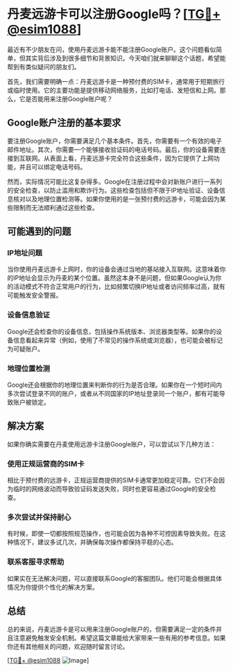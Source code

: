 # 丹麦远游卡可以注册Google吗？[[TG💪+ @esim1088](https://t.me/s/esim1088)]

最近有不少朋友在问，使用丹麦远游卡能不能注册Google账户。这个问题看似简单，但其实背后涉及到很多细节和背景知识。今天咱们就来聊聊这个话题，希望能帮到有类似疑问的朋友们。

首先，我们需要明确一点：丹麦远游卡是一种预付费的SIM卡，通常用于短期旅行或临时使用。它的主要功能是提供移动网络服务，比如打电话、发短信和上网。那么，它是否能用来注册Google账户呢？

## Google账户注册的基本要求

要注册Google账户，你需要满足几个基本条件。首先，你需要有一个有效的电子邮件地址。其次，你需要一个能够接收验证码的电话号码。最后，你的设备需要连接到互联网。从表面上看，丹麦远游卡完全符合这些条件，因为它提供了上网功能，并且可以绑定电话号码。

然而，实际情况可能比这复杂得多。Google在注册过程中会对新账户进行一系列的安全检查，以防止滥用和欺诈行为。这些检查包括但不限于IP地址验证、设备信息核对以及地理位置检测等。如果你使用的是一张预付费的远游卡，可能会因为某些限制而无法顺利通过这些检查。

## 可能遇到的问题

### IP地址问题

当你使用丹麦远游卡上网时，你的设备会通过当地的基站接入互联网。这意味着你的IP地址会显示为丹麦的某个位置。虽然这本身不是问题，但如果Google认为你的活动模式不符合正常用户的行为，比如频繁切换IP地址或者访问频率过高，就有可能触发安全警报。

### 设备信息验证

Google还会检查你的设备信息，包括操作系统版本、浏览器类型等。如果你的设备信息看起来异常（例如，使用了不常见的操作系统或浏览器），也可能会被标记为可疑账户。

### 地理位置检测

Google还会根据你的地理位置来判断你的行为是否合理。如果你在一个短时间内多次尝试登录不同的账户，或者从不同国家的IP地址登录同一个账户，都有可能导致账户被锁定。

## 解决方案

如果你确实需要在丹麦使用远游卡注册Google账户，可以尝试以下几种方法：

### 使用正规运营商的SIM卡

相比于预付费的远游卡，正规运营商提供的SIM卡通常更加稳定可靠。它们不会因为临时的网络波动而导致验证码发送失败，同时也更容易通过Google的安全检查。

### 多次尝试并保持耐心

有时候，即使一切都按照规范操作，也可能会因为各种不可控因素导致失败。在这种情况下，建议多试几次，并确保每次操作都保持平稳的心态。

### 联系客服寻求帮助

如果实在无法解决问题，可以直接联系Google的客服团队。他们可能会根据具体情况为你提供个性化的解决方案。

## 总结

总的来说，丹麦远游卡是可以用来注册Google账户的，但需要满足一定的条件并且注意避免触发安全机制。希望这篇文章能给大家带来一些有用的参考信息。如果你还有其他相关的问题，欢迎随时留言讨论。

[[TG💪+ @esim1088](https://t.me/s/esim1088) ![Image](https://i.postimg.cc/4NQfJmqS/Snipaste-2025-05-13-00-14-12.png)]